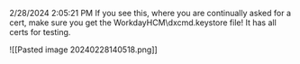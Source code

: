 2/28/2024 2:05:21 PM
If you see this, where you are continually asked for a cert, make sure you get the WorkdayHCM\dxcmd.keystore file! It has all certs for testing.

![[Pasted image 20240228140518.png]]
